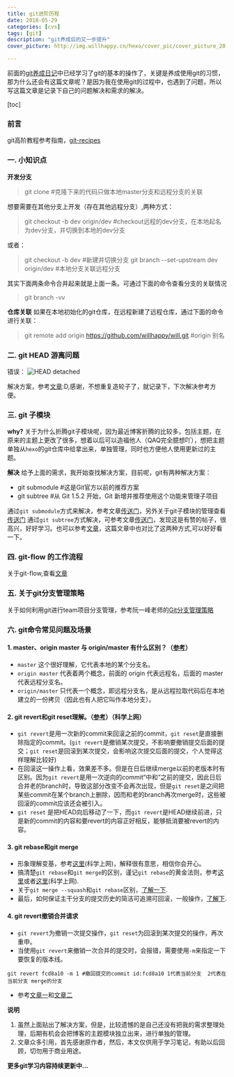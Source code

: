 ```yaml
---
title: git进阶历程
date: 2018-05-29
categories: [cvs]
tags: [git]
description: "git养成后的又一步提升"
cover_picture: http://img.willhappy.cn/hexo/cover_pic/cover_picture_28.jpg

---
```


前面的[git养成日记][1]中已经学习了git的基本的操作了，关键是养成使用git的习惯，那为什么还会有这篇文章呢？是因为我在使用git的过程中，也遇到了问题，所以写这篇文章是记录下自己的问题解决和需求的解决。

<!--more-->

[toc]

### 前言

git高阶教程参考指南，[git-recipes][10]

### 一. 小知识点
**开发分支**
> git clone  #克隆下来的代码只做本地master分支和远程分支的关联

想要需要在其他分支上开发（存在其他远程分支）,两种方式：

> git checkout -b dev origin/dev    #checkout远程的dev分支，在本地起名为dev分支，并切换到本地的dev分支

或者：
> git checkout -b dev #新建并切换分支
git branch --set-upstream dev origin/dev    #本地分支关联远程分支

其实下面两条命令合并起来就是上面一条。可通过下面的命令查看分支的关联情况
> git branch -vv

**仓库关联**
如果在本地初始化的git仓库，在远程新建了远程仓库，通过下面的命令进行关联：
> git remote add origin https://github.com/willhappy/will.git       #origin 别名

### 二. git HEAD 游离问题
错误：
![HEAD detached][2]

解决方案，参考[文章][3]:D,感谢，不想重复造轮子了，就记录下，下次解决参考方便。

### 三. git 子模块
**why?**
关于为什么折腾git子模块呢，因为最近博客折腾的比较多，包括主题，在原来的主题上更改了很多，想着以后可以造福他人（QAQ完全臆想吖），想把主题单独从`hexo`的git仓库中给拿出来，单独管理，同时也方便他人使用更新过的主题。

**解决**
给予上面的需求，我开始查找解决方案，目前呢，git有两种解决方案：
- git submodule       #这是Git官方以前的推荐方案
- git subtree         #从 Git 1.5.2 开始，Git 新增并推荐使用这个功能来管理子项目

通过`git submodule`方式来解决，参考文章[传送门][4]，另外关于git子模块的管理查看[传送门][5]
通过`git subtree`方式解决，可参考文章[传送门][6]，发现这是有赞的帖子，很高兴，好好学习。也可以参考[文章][7]，这篇文章中也对比了这两种方式,可以好好看一下。

### 四. git-flow 的工作流程
关于git-flow,查看[文章][8]

### 五. 关于git分支管理策略 
关于如何利用git进行team项目分支管理，参考阮一峰老师的[Git分支管理策略][9]

### 六. git命令常见问题及场景

#### 1. master、origin master 与 origin/master 有什么区别？（[参考][11]）
- `master` 这个很好理解，它代表本地的某个分支名。
- `origin master` 代表着两个概念，前面的 origin 代表远程名，后面的 master 代表远程分支名。
- `origin/master` 只代表一个概念，即远程分支名，是从远程拉取代码后在本地建立的一份拷贝（因此也有人把它叫作本地分支）。

#### 2. git revert和git reset理解。（[参考][12]）（科学上网）
- `git revert`是用一次新的commit来回滚之前的commit，`git reset`是直接删除指定的commit。(`git revert`是撤销某次提交，不影响要撤销提交后面的提交；`git reset`是回滚到某次提交，会影响这次提交后面的提交，个人觉得这样理解比较好)
- 在回滚这一操作上看，效果差不多。但是在日后继续merge以前的老版本时有区别。因为`git revert`是用一次逆向的commit“中和”之前的提交，因此日后合并老的branch时，导致这部分改变不会再次出现，但是`git reset`是之间把某些commit在某个branch上删除，因而和老的branch再次merge时，这些被回滚的commit应该还会被引入。
- `git reset` 是把HEAD向后移动了一下，而`git revert`是HEAD继续前进，只是新的commit的内容和要revert的内容正好相反，能够抵消要被revert的内容。

#### 3. git rebase和git merge
- 形象理解变基，参考[这里][13](科学上网)，解释很有意思，相信你会开心。
- 搞清楚`git rebase`和`git merge`的区别，谨记`git rebase`的黄金法则，参考[这里][14]或者[这里][15](科学上网).
- 关于`git merge --squash`和`git rebase`区别，[了解一下][16].
- 最后，如何保证主干分支的提交历史的简洁可追溯可回滚，一般操作，[了解下][17].

#### 4. git revert撤销合并请求
- `git revert`为撤销一次提交操作，`git reset`为回滚到某次提交的操作，再次重申。
- 当使用`git revert`来撤销一次合并的提交时，会报错，需要使用`-m`来指定一下要恢复的版本线。
```
git revert fcd8a10 -m 1 #撤回提交的commit id:fcd8a10 1代表当前分支  2代表在当前分支 merge的分支
```
- 参考[文章一][18]和[文章二][19]

**说明**
1. 虽然上面贴出了解决方案，但是，比较遗憾的是自己还没有把我的需求整理处理，后期有机会会把博客的主题模块独立出来，进行单独的管理。
2. 文章众多引用，首先感谢原作者，然后，本文仅供用于学习笔记，有助以后回顾，切勿用于商业用途。

**更多git学习内容持续更新中...**


[1]: http://blog.willhappy.cn/2018/04/26/22_2018-04-26_git%E5%85%BB%E6%88%90%E6%97%A5%E8%AE%B0/
[2]: http://img.willhappy.cn/18-5-9/54275503.jpg
[3]: https://blog.csdn.net/u011240877/article/details/76273335
[4]: https://blessing.studio/splitting-a-subfolder-out-into-a-new-git-repository/
[5]: http://imtianx.cn/2018/03/08/git_submodule/
[6]: https://tech.youzan.com/git-subtree/
[7]: https://blog.csdn.net/gatieme/article/details/64212666
[8]: https://www.git-tower.com/learn/git/ebook/cn/command-line/advanced-topics/git-flow#start
[9]: http://www.ruanyifeng.com/blog/2012/07/git.html
[10]: https://github.com/geeeeeeeeek/git-recipes
[11]: https://blog.twofei.com/695/
[12]: https://goo.gl/fgWC1G
[13]: https://goo.gl/d4LdGv
[14]: https://juejin.im/post/5a3b97ee5188252103346d46
[15]: https://goo.gl/1YXazm
[16]: https://www.jianshu.com/p/684a8ae9dcf1
[17]: https://blog.csdn.net/yuxin6866/article/details/70156863
[18]: http://blog.chenzuhuang.com/archive/62.html
[19]: https://blog.csdn.net/paul_wei2008/article/details/77477932